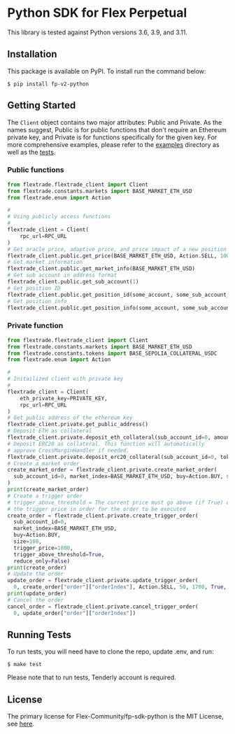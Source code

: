 # Python SDK for Flex Perpetual

This library is tested against Python versions 3.6, 3.9, and 3.11.

## Installation

This package is available on PyPI. To install run the command below:

```
$ pip install fp-v2-python
```

## Getting Started

The `Client` object contains two major attributes: Public and Private. As the names suggest, Public is for public functions that don't require an Ethereum private key, and Private is for functions specifically for the given key. For more comprehensive examples, please refer to the [examples](https://github.com/Flex-Community/fp-sdk-python/tree/main/examples) directory as well as the [tests](https://github.com/Flex-Community/fp-sdk-python/tree/main/tests).

### Public functions

```python
from flextrade.flextrade_client import Client
from flextrade.constants.markets import BASE_MARKET_ETH_USD
from flextrade.enum import Action

#
# Using publicly access functions
#
flextrade_client = Client(
    rpc_url=RPC_URL
)
# Get oracle price, adaptive price, and price impact of a new position
flextrade_client.public.get_price(BASE_MARKET_ETH_USD, Action.SELL, 1000)
# Get market information
flextrade_client.public.get_market_info(BASE_MARKET_ETH_USD)
# Get sub account in address format
flextrade_client.public.get_sub_account(1)
# Get position ID
flextrade_client.public.get_position_id(some_account, some_sub_account_id, BASE_MARKET_ETH_USD)
# Get position info
flextrade_client.public.get_position_info(some_account, some_sub_account_id, BASE_MARKET_ETH_USD)
```

### Private function

```python
from flextrade.flextrade_client import Client
from flextrade.constants.markets import BASE_MARKET_ETH_USD
from flextrade.constants.tokens import BASE_SEPOLIA_COLLATERAL_USDC
from flextrade.enum import Action

#
# Initailized client with private key
#
flextrade_client = Client(
    eth_private_key=PRIVATE_KEY,
    rpc_url=RPC_URL
)
# Get public address of the ethereum key
flextrade_client.private.get_public_address()
# Deposit ETH as collateral
flextrade_client.private.deposit_eth_collateral(sub_account_id=0, amount=10.123)
# Deposit ERC20 as collateral. This function will automatically
# approve CrossMarginHandler if needed.
flextrade_client.private.deposit_erc20_collateral(sub_account_id=0, token_address=BASE_SEPOLIA_COLLATERAL_USDC, amount=100.10)
# Create a market order
create_market_order = flextrade_client.private.create_market_order(
  sub_account_id=0, market_index=BASE_MARKET_ETH_USD, buy=Action.BUY, size=100, reduce_only=False
)
print(create_market_order)
# Create a trigger order
# trigger_above_threshold = The current price must go above (if True) or below (if False)
# the trigger price in order for the order to be executed
create_order = flextrade_client.private.create_trigger_order(
  sub_account_id=0,
  market_index=BASE_MARKET_ETH_USD,
  buy=Action.BUY,
  size=100,
  trigger_price=1800,
  trigger_above_threshold=True,
  reduce_only=False)
print(create_order)
# Update the order
update_order = flextrade_client.private.update_trigger_order(
  0, create_order["order"]["orderIndex"], Action.SELL, 50, 1700, True, False)
print(update_order)
# Cancel the order
cancel_order = flextrade_client.private.cancel_trigger_order(
  0, update_order["order"]["orderIndex"])
```

## Running Tests

To run tests, you will need have to clone the repo, update .env, and run:

```
$ make test
```

Please note that to run tests, Tenderly account is required.

## License

The primary license for Flex-Community/fp-sdk-python is the MIT License, see [here](hhttps://github.com/Flex-Community/fp-sdk-python/blob/main/LICENSE).
